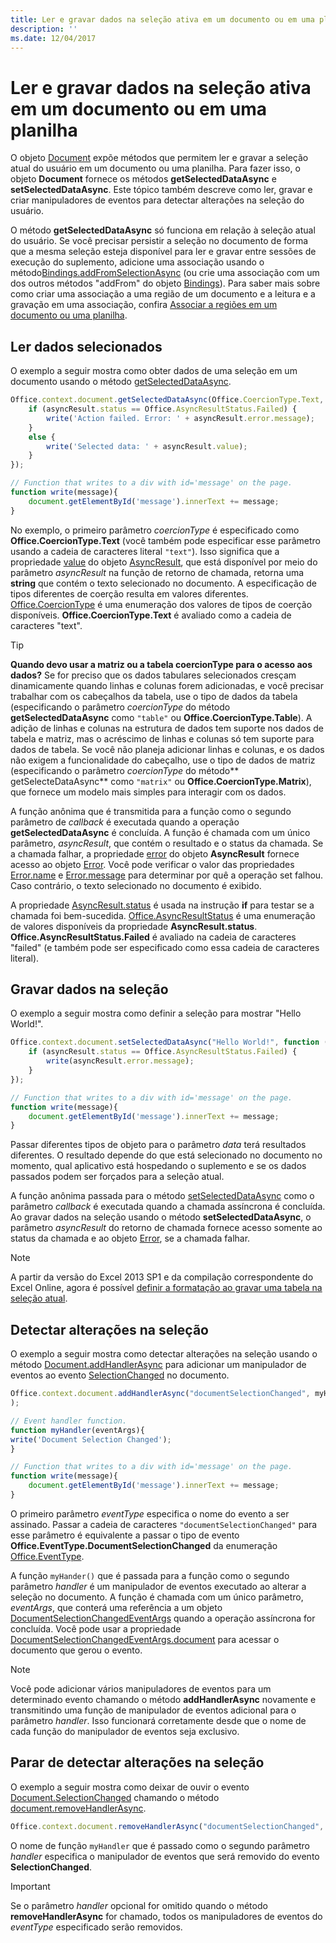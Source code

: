 ```yaml
---
title: Ler e gravar dados na seleção ativa em um documento ou em uma planilha
description: ''
ms.date: 12/04/2017
---
```



# <a name="read-and-write-data-to-the-active-selection-in-a-document-or-spreadsheet"></a>Ler e gravar dados na seleção ativa em um documento ou em uma planilha

O objeto [Document](https://dev.office.com/reference/add-ins/shared/document) expõe métodos que permitem ler e gravar a seleção atual do usuário em um documento ou uma planilha. Para fazer isso, o objeto **Document** fornece os métodos **getSelectedDataAsync** e **setSelectedDataAsync**. Este tópico também descreve como ler, gravar e criar manipuladores de eventos para detectar alterações na seleção do usuário.

O método **getSelectedDataAsync** só funciona em relação à seleção atual do usuário. Se você precisar persistir a seleção no documento de forma que a mesma seleção esteja disponível para ler e gravar entre sessões de execução do suplemento, adicione uma associação usando o método[Bindings.addFromSelectionAsync](https://dev.office.com/reference/add-ins/shared/bindings.addfromselectionasync) (ou crie uma associação com um dos outros métodos "addFrom" do objeto [Bindings](https://dev.office.com/reference/add-ins/shared/bindings.bindings)). Para saber mais sobre como criar uma associação a uma região de um documento e a leitura e a gravação em uma associação, confira [Associar a regiões em um documento ou uma planilha](bind-to-regions-in-a-document-or-spreadsheet.md).


## <a name="read-selected-data"></a>Ler dados selecionados


O exemplo a seguir mostra como obter dados de uma seleção em um documento usando o método [getSelectedDataAsync](https://dev.office.com/reference/add-ins/shared/document.getselecteddataasync).


```js
Office.context.document.getSelectedDataAsync(Office.CoercionType.Text, function (asyncResult) {
    if (asyncResult.status == Office.AsyncResultStatus.Failed) {
        write('Action failed. Error: ' + asyncResult.error.message);
    }
    else {
        write('Selected data: ' + asyncResult.value);
    }
});

// Function that writes to a div with id='message' on the page.
function write(message){
    document.getElementById('message').innerText += message; 
}
```

No exemplo, o primeiro parâmetro _coercionType_ é especificado como **Office.CoercionType.Text** (você também pode especificar esse parâmetro usando a cadeia de caracteres literal `"text"`). Isso significa que a propriedade [value](https://dev.office.com/reference/add-ins/shared/asyncresult.status) do objeto [AsyncResult](https://dev.office.com/reference/add-ins/shared/asyncresult), que está disponível por meio do parâmetro _asyncResult_ na função de retorno de chamada, retorna uma **string** que contém o texto selecionado no documento. A especificação de tipos diferentes de coerção resulta em valores diferentes. [Office.CoercionType](https://dev.office.com/reference/add-ins/shared/coerciontype-enumeration) é uma enumeração dos valores de tipos de coerção disponíveis. **Office.CoercionType.Text** é avaliado como a cadeia de caracteres "text".


> [!TIP]
> **Quando devo usar a matriz ou a tabela coercionType para o acesso aos dados?** Se for preciso que os dados tabulares selecionados cresçam dinamicamente quando linhas e colunas forem adicionadas, e você precisar trabalhar com os cabeçalhos da tabela, use o tipo de dados da tabela (especificando o parâmetro _coercionType_ do método **getSelectedDataAsync** como `"table"` ou **Office.CoercionType.Table**). A adição de linhas e colunas na estrutura de dados tem suporte nos dados de tabela e matriz, mas o acréscimo de linhas e colunas só tem suporte para dados de tabela. Se você não planeja adicionar linhas e colunas, e os dados não exigem a funcionalidade do cabeçalho, use o tipo de dados de matriz (especificando o parâmetro _coercionType_ do método** getSelecteDataAsync** como `"matrix"` ou **Office.CoercionType.Matrix**), que fornece um modelo mais simples para interagir com os dados.

A função anônima que é transmitida para a função como o segundo parâmetro de _callback_ é executada quando a operação **getSelectedDataAsync** é concluída. A função é chamada com um único parâmetro, _asyncResult_, que contém o resultado e o status da chamada. Se a chamada falhar, a propriedade [error](https://dev.office.com/reference/add-ins/shared/asyncresult.context) do objeto **AsyncResult** fornece acesso ao objeto [Error](https://dev.office.com/reference/add-ins/shared/error). Você pode verificar o valor das propriedades [Error.name](https://dev.office.com/reference/add-ins/shared/error.name) e [Error.message](https://dev.office.com/reference/add-ins/shared/error.message) para determinar por quê a operação set falhou. Caso contrário, o texto selecionado no documento é exibido.

A propriedade [AsyncResult.status](https://dev.office.com/reference/add-ins/shared/asyncresult.error) é usada na instrução **if** para testar se a chamada foi bem-sucedida. [Office.AsyncResultStatus](https://dev.office.com/reference/add-ins/shared/asyncresultstatus-enumeration) é uma enumeração de valores disponíveis da propriedade **AsyncResult.status**. **Office.AsyncResultStatus.Failed** é avaliado na cadeia de caracteres "failed" (e também pode ser especificado como essa cadeia de caracteres literal).


## <a name="write-data-to-the-selection"></a>Gravar dados na seleção


O exemplo a seguir mostra como definir a seleção para mostrar "Hello World!".


```js
Office.context.document.setSelectedDataAsync("Hello World!", function (asyncResult) {
    if (asyncResult.status == Office.AsyncResultStatus.Failed) {
        write(asyncResult.error.message);
    }
});

// Function that writes to a div with id='message' on the page.
function write(message){
    document.getElementById('message').innerText += message; 
}
```

Passar diferentes tipos de objeto para o parâmetro _data_ terá resultados diferentes. O resultado depende do que está selecionado no documento no momento, qual aplicativo está hospedando o suplemento e se os dados passados podem ser forçados para a seleção atual.

A função anônima passada para o método [setSelectedDataAsync](https://dev.office.com/reference/add-ins/shared/document.setselecteddataasync) como o parâmetro _callback_ é executada quando a chamada assíncrona é concluída. Ao gravar dados na seleção usando o método **setSelectedDataAsync**, o parâmetro _asyncResult_ do retorno de chamada fornece acesso somente ao status da chamada e ao objeto [Error](https://dev.office.com/reference/add-ins/shared/error), se a chamada falhar.

> [!NOTE]
> A partir da versão do Excel 2013 SP1 e da compilação correspondente do Excel Online, agora é possível [definir a formatação ao gravar uma tabela na seleção atual](../excel/excel-add-ins-tables.md).


## <a name="detect-changes-in-the-selection"></a>Detectar alterações na seleção


O exemplo a seguir mostra como detectar alterações na seleção usando o método [Document.addHandlerAsync](https://dev.office.com/reference/add-ins/shared/document.addhandlerasync) para adicionar um manipulador de eventos ao evento [SelectionChanged](https://dev.office.com/reference/add-ins/shared/document.selectionchanged.event) no documento.


```js
Office.context.document.addHandlerAsync("documentSelectionChanged", myHandler, function(result){} 
);

// Event handler function.
function myHandler(eventArgs){
write('Document Selection Changed');
}

// Function that writes to a div with id='message' on the page.
function write(message){
    document.getElementById('message').innerText += message; 
}
```

O primeiro parâmetro _eventType_ especifica o nome do evento a ser assinado. Passar a cadeia de caracteres `"documentSelectionChanged"` para esse parâmetro é equivalente a passar o tipo de evento **Office.EventType.DocumentSelectionChanged** da enumeração [Office.EventType](https://dev.office.com/reference/add-ins/shared/eventtype-enumeration).

A função `myHander()` que é passada para a função como o segundo parâmetro _handler_ é um manipulador de eventos executado ao alterar a seleção no documento. A função é chamada com um único parâmetro, _eventArgs_, que conterá uma referência a um objeto [DocumentSelectionChangedEventArgs](https://dev.office.com/reference/add-ins/shared/document.selectionchangedeventargs) quando a operação assíncrona for concluída. Você pode usar a propriedade [DocumentSelectionChangedEventArgs.document](https://dev.office.com/reference/add-ins/shared/document.selectionchangedeventargs.document) para acessar o documento que gerou o evento.


> [!NOTE]
> Você pode adicionar vários manipuladores de eventos para um determinado evento chamando o método **addHandlerAsync** novamente e transmitindo uma função de manipulador de eventos adicional para o parâmetro _handler_. Isso funcionará corretamente desde que o nome de cada função do manipulador de eventos seja exclusivo.


## <a name="stop-detecting-changes-in-the-selection"></a>Parar de detectar alterações na seleção


O exemplo a seguir mostra como deixar de ouvir o evento [Document.SelectionChanged](https://dev.office.com/reference/add-ins/shared/document.selectionchanged.event) chamando o método [document.removeHandlerAsync](https://dev.office.com/reference/add-ins/shared/document.removehandlerasync).


```js
Office.context.document.removeHandlerAsync("documentSelectionChanged", {handler:myHandler}, function(result){});
```

O nome de função `myHandler` que é passado como o segundo parâmetro _handler_ especifica o manipulador de eventos que será removido do evento **SelectionChanged**.


> [!IMPORTANT]
> Se o parâmetro _handler_ opcional for omitido quando o método **removeHandlerAsync** for chamado, todos os manipuladores de eventos do _eventType_ especificado serão removidos.

